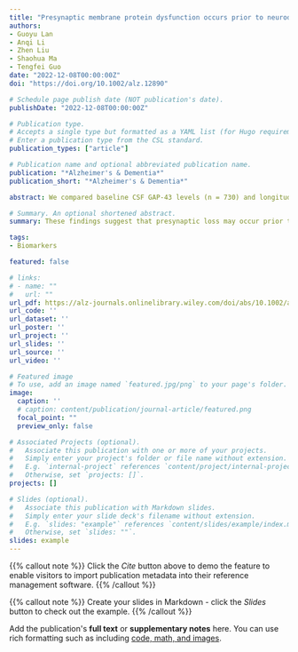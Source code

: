```yaml
---
title: "Presynaptic membrane protein dysfunction occurs prior to neurodegeneration and predicts faster cognitive decline"
authors:
- Guoyu Lan
- Anqi Li
- Zhen Liu
- Shaohua Ma
- Tengfei Guo
date: "2022-12-08T00:00:00Z"
doi: "https://doi.org/10.1002/alz.12890"

# Schedule page publish date (NOT publication's date).
publishDate: "2022-12-08T00:00:00Z"

# Publication type.
# Accepts a single type but formatted as a YAML list (for Hugo requirements).
# Enter a publication type from the CSL standard.
publication_types: ["article"]

# Publication name and optional abbreviated publication name.
publication: "*Alzheimer's & Dementia*"
publication_short: "*Alzheimer's & Dementia*"

abstract: We compared baseline CSF GAP-43 levels (n = 730) and longitudinal CSF GAP-43 changes (n = 327) in various biological stages of AD, and investigated their relationships with cross-sectional and longitudinal measures of residual hippocampal volume, 18F-fluorodeoxyglucose PET, regional gray matter volume and cortical thickness, and cognition. Elevated CSF GAP43 levels were significantly associated with faster rates of hippocampal atrophy, AD-signature hypometabolism and cortical thinning, and middle temporal gray matter atrophy-related and AD-signature hypometabolism-related cognitive decline. In contrast, baseline levels of all these neurodegeneration biomarkers did not predict longitudinal CSF GAP-43 increases.

# Summary. An optional shortened abstract.
summary: These findings suggest that presynaptic loss may occur prior to neurodegeneration, highlighting the importance of lowing tau aggregation and tau-related synaptic dysfunction in elderly adults and AD patients.

tags:
- Biomarkers

featured: false

# links:
# - name: ""
#   url: ""
url_pdf: https://alz-journals.onlinelibrary.wiley.com/doi/abs/10.1002/alz.12890 
url_code: ''
url_dataset: ''
url_poster: ''
url_project: ''
url_slides: ''
url_source: ''
url_video: ''

# Featured image
# To use, add an image named `featured.jpg/png` to your page's folder. 
image:
  caption: ''
  # caption: content/publication/journal-article/featured.png
  focal_point: ""
  preview_only: false

# Associated Projects (optional).
#   Associate this publication with one or more of your projects.
#   Simply enter your project's folder or file name without extension.
#   E.g. `internal-project` references `content/project/internal-project/index.md`.
#   Otherwise, set `projects: []`.
projects: []

# Slides (optional).
#   Associate this publication with Markdown slides.
#   Simply enter your slide deck's filename without extension.
#   E.g. `slides: "example"` references `content/slides/example/index.md`.
#   Otherwise, set `slides: ""`.
slides: example
---
```


{{% callout note %}}
Click the *Cite* button above to demo the feature to enable visitors to import publication metadata into their reference management software.
{{% /callout %}}

{{% callout note %}}
Create your slides in Markdown - click the *Slides* button to check out the example.
{{% /callout %}}

Add the publication's **full text** or **supplementary notes** here. You can use rich formatting such as including [code, math, and images](https://docs.hugoblox.com/content/writing-markdown-latex/).
